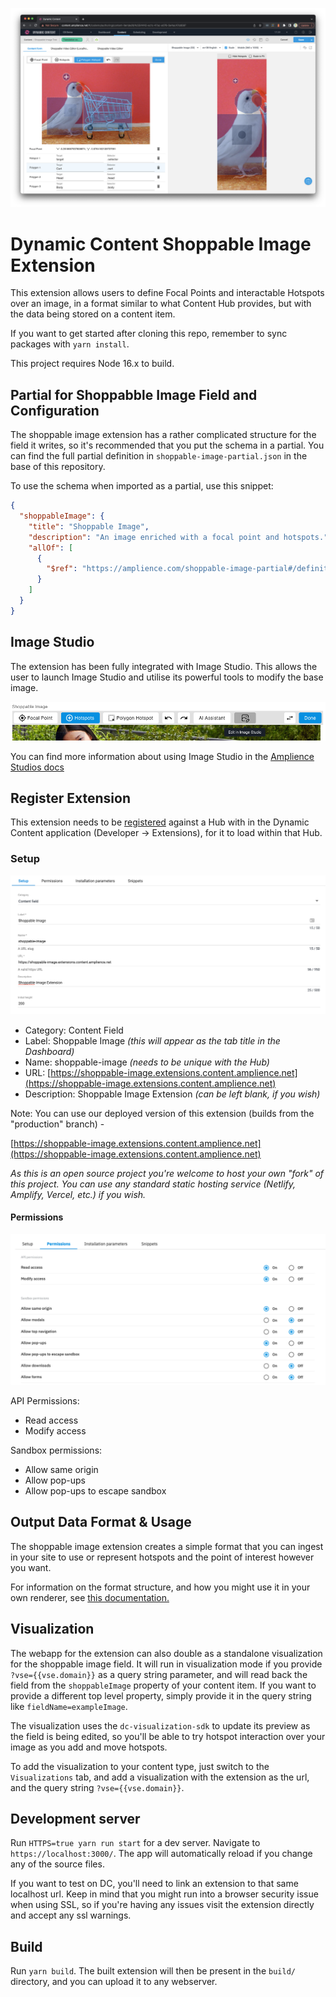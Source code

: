 ![Dynamic Content Shoppable Image Extension](media/screenshot.png)

# Dynamic Content Shoppable Image Extension

This extension allows users to define Focal Points and interactable Hotspots over an image, in a format similar to what Content Hub provides, but with the data being stored on a content item.

If you want to get started after cloning this repo, remember to sync packages with `yarn install`.

This project requires Node 16.x to build.

## Partial for Shoppabble Image Field and Configuration

The shoppable image extension has a rather complicated structure for the field it writes, so it's recommended that you put the schema in a partial. You can find the full partial definition in `shoppable-image-partial.json` in the base of this repository.

To use the schema when imported as a partial, use this snippet:

```json
{
  "shoppableImage": {
    "title": "Shoppable Image",
    "description": "An image enriched with a focal point and hotspots.",
    "allOf": [
      {
        "$ref": "https://amplience.com/shoppable-image-partial#/definitions/shoppableImage"
      }
    ]
  }
}
```

## Image Studio

The extension has been fully integrated with Image Studio. This allows the user to launch Image Studio and utilise its powerful tools to modify the base image.

![Setup](media/edit-in-image-studio.png)

You can find more information about using Image Studio in the [Amplience Studios docs](https://amplience.com/developers/docs/amplience-studios/)

## Register Extension

This extension needs to be [registered](https://amplience.com/docs/development/registeringextensions.html) against a Hub with in the Dynamic Content application (Developer -> Extensions), for it to load within that Hub.

### Setup

![Setup](media/setup.png)

- Category: Content Field
- Label: Shoppable Image _(this will appear as the tab title in the Dashboard)_
- Name: shoppable-image _(needs to be unique with the Hub)_
- URL: [https://shoppable-image.extensions.content.amplience.net](https://shoppable-image.extensions.content.amplience.net)
- Description: Shoppable Image Extension _(can be left blank, if you wish)_

Note:
You can use our deployed version of this extension (builds from the "production" branch) -

[https://shoppable-image.extensions.content.amplience.net](https://shoppable-image.extensions.content.amplience.net)

_As this is an open source project you're welcome to host your own "fork" of this project. You can use any standard static hosting service (Netlify, Amplify, Vercel, etc.) if you wish._

#### Permissions

![Permissions](media/permissions.png)

API Permissions:

- Read access
- Modify access

Sandbox permissions:

- Allow same origin
- Allow pop-ups
- Allow pop-ups to escape sandbox

## Output Data Format & Usage

The shoppable image extension creates a simple format that you can ingest in your site to use or represent hotspots and the point of interest however you want.

For information on the format structure, and how you might use it in your own renderer, see [this documentation.](docs/FORMAT-USAGE.md)

## Visualization

The webapp for the extension can also double as a standalone visualization for the shoppable image field. It will run in visualization mode if you provide `?vse={{vse.domain}}` as a query string parameter, and will read back the field from the `shoppableImage` property of your content item. If you want to provide a different top level property, simply provide it in the query string like `fieldName=exampleImage`.

The visualization uses the `dc-visualization-sdk` to update its preview as the field is being edited, so you'll be able to try hotspot interaction over your image as you add and move hotspots.

To add the visualization to your content type, just switch to the `Visualizations` tab, and add a visualization with the extension as the url, and the query string `?vse={{vse.domain}}`.

## Development server

Run `HTTPS=true yarn run start` for a dev server. Navigate to `https://localhost:3000/`. The app will automatically reload if you change any of the source files.

If you want to test on DC, you'll need to link an extension to that same localhost url. Keep in mind that you might run into a browser security issue when using SSL, so if you're having any issues visit the extension directly and accept any ssl warnings.

## Build

Run `yarn build`. The built extension will then be present in the `build/` directory, and you can upload it to any webserver.
